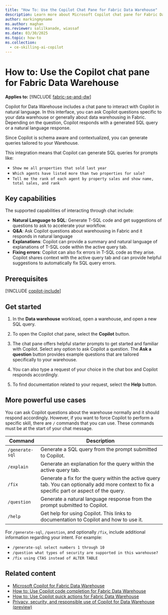 ```yaml
---
title: "How To: Use the Copilot Chat Pane for Fabric Data Warehouse"
description: Learn more about Microsoft Copilot chat pane for Fabric Data Warehouse, to ask questions specific to your warehouse.
author: markingmyname
ms.author: maghan
ms.reviewer: salilkanade, wiassaf
ms.date: 03/30/2025
ms.topic: how-to
ms.collection:
  - ce-skilling-ai-copilot
---
```


# How to: Use the Copilot chat pane for Fabric Data Warehouse

**Applies to:** [!INCLUDE [fabric-se-and-dw](includes/applies-to-version/fabric-se-and-dw.md)]

Copilot for Data Warehouse includes a chat pane to interact with Copilot in natural language. In this interface, you can ask Copilot questions specific to your data warehouse or generally about data warehousing in Fabric. Depending on the question, Copilot responds with a generated SQL query or a natural language response.

Since Copilot is schema aware and contextualized, you can generate queries tailored to your Warehouse.

This integration means that Copilot can generate SQL queries for prompts like:

- `Show me all properties that sold last year`
- `Which agents have listed more than two properties for sale?`
- `Tell me the rank of each agent by property sales and show name, total sales, and rank`

## Key capabilities

The supported capabilities of interacting through chat include:

- **Natural Language to SQL**: Generate T-SQL code and get suggestions of questions to ask to accelerate your workflow.
- **Q&A**: Ask Copilot questions about warehousing in Fabric and it responds in natural language
- **Explanations**: Copilot can provide a summary and natural language of explanations of T-SQL code within the active query tab.
- **Fixing errors**: Copilot can also fix errors in T-SQL code as they arise. Copilot shares context with the active query tab and can provide helpful suggestions to automatically fix SQL query errors.

## Prerequisites

[!INCLUDE [copilot-include](../includes/copilot-include.md)]

## Get started

1. In the **Data warehouse** workload, open a warehouse, and open a new SQL query.

1. To open the Copilot chat pane, select the **Copilot** button.

1. The chat pane offers helpful starter prompts to get started and familiar with Copilot. Select any option to ask Copilot a question. The **Ask a question** button provides example questions that are tailored specifically to your warehouse.

1. You can also type a request of your choice in the chat box and Copilot responds accordingly.

1. To find documentation related to your request, select the **Help** button.

## More powerful use cases

You can ask Copilot questions about the warehouse normally and it should respond accordingly. However, if you want to force Copilot to perform a specific skill, there are `/` commands that you can use. These commands must be at the start of your chat message.

| Command | Description |
| --- | --- |
| `/generate-sql` | Generate a SQL query from the prompt submitted to Copilot. |
| `/explain` | Generate an explanation for the query within the active query tab. |
| `/fix` | Generate a fix for the query within the active query tab. You can optionally add more context to fix a specific part or aspect of the query. |
| `/question` | Generate a natural language response from the prompt submitted to Copilot. |
| `/help` | Get help for using Copilot. This links to documentation to Copilot and how to use it. |

For `/generate-sql`, `/question`, and optionally `/fix`, include additional information regarding your intent. For example:

- `/generate-sql select numbers 1 through 10`
- `/question what types of security are supported in this warehouse?`
- `/fix using CTAS instead of ALTER TABLE`

## Related content

- [Microsoft Copilot for Fabric Data Warehouse](copilot.md)
- [How to: Use Copilot code completion for Fabric Data Warehouse](copilot-code-completion.md)
- [How to: Use Copilot quick actions for Fabric Data Warehouse](copilot-quick-action.md)
- [Privacy, security, and responsible use of Copilot for Data Warehouse (preview)](../fundamentals/copilot-data-warehouse-privacy-security.md)
